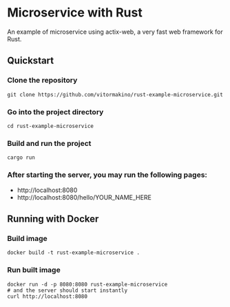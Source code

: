# Microservice with Rust
An example of microservice using actix-web, a very fast web framework for Rust.

## Quickstart

### Clone the repository
```shell
git clone https://github.com/vitormakino/rust-example-microservice.git
```

### Go into the project directory
 
```shell
cd rust-example-microservice
```

### Build and run the project

```shell
cargo run
```

### After starting the server, you may run the following pages:
- http://localhost:8080
- http://localhost:8080/hello/YOUR_NAME_HERE
 
## Running with Docker

### Build image

```shell
docker build -t rust-example-microservice .
```

### Run built image

```shell
docker run -d -p 8080:8080 rust-example-microservice
# and the server should start instantly
curl http://localhost:8080
```

